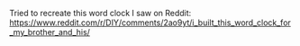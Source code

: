 Tried to recreate this word clock I saw on Reddit:
https://www.reddit.com/r/DIY/comments/2ao9yt/i_built_this_word_clock_for_my_brother_and_his/
